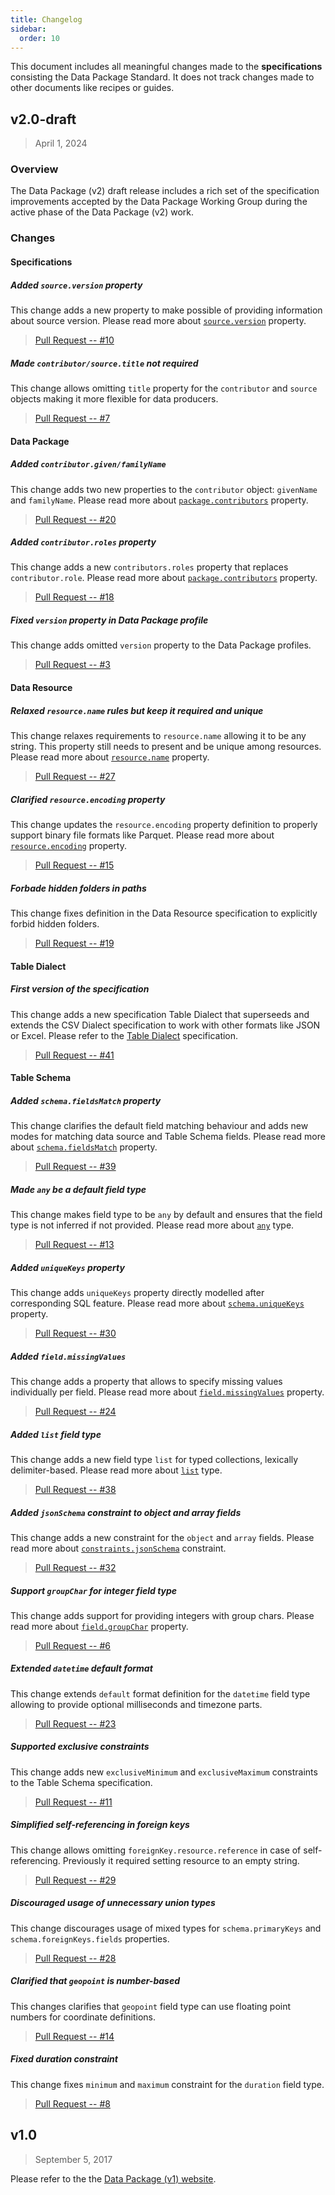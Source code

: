 ```yaml
---
title: Changelog
sidebar:
  order: 10
---
```


This document includes all meaningful changes made to the **specifications** consisting the Data Package Standard. It does not track changes made to other documents like recipes or guides.

## v2.0-draft

> April 1, 2024

### Overview

The Data Package (v2) draft release includes a rich set of the specification improvements accepted by the Data Package Working Group during the active phase of the Data Package (v2) work.

### Changes

#### Specifications

##### Added `source.version` property

This change adds a new property to make possible of providing information about source version. Please read more about [`source.version`](../../specifications/data-package/#sources) property.

> [Pull Request -- #10](https://github.com/frictionlessdata/datapackage/pull/10)

##### Made `contributor/source.title` not required

This change allows omitting `title` property for the `contributor` and `source` objects making it more flexible for data producers.

> [Pull Request -- #7](https://github.com/frictionlessdata/datapackage/pull/7)

#### Data Package

##### Added `contributor.given/familyName`

This change adds two new properties to the `contributor` object: `givenName` and `familyName`. Please read more about [`package.contributors`](../../specifications/data-package/#contributors) property.

> [Pull Request -- #20](https://github.com/frictionlessdata/datapackage/pull/20)

##### Added `contributor.roles` property

This change adds a new `contributors.roles` property that replaces `contributor.role`. Please read more about [`package.contributors`](../../specifications/data-package/#contributors) property.

> [Pull Request -- #18](https://github.com/frictionlessdata/datapackage/pull/18)

##### Fixed `version` property in Data Package profile

This change adds omitted `version` property to the Data Package profiles.

> [Pull Request -- #3](https://github.com/frictionlessdata/datapackage/pull/3)

#### Data Resource

##### Relaxed `resource.name` rules but keep it required and unique

This change relaxes requirements to `resource.name` allowing it to be any string. This property still needs to present and be unique among resources. Please read more about [`resource.name`](../../specifications/data-resource/#name-required) property.

> [Pull Request -- #27](https://github.com/frictionlessdata/datapackage/pull/27)

##### Clarified `resource.encoding` property

This change updates the `resource.encoding` property definition to properly support binary file formats like Parquet. Please read more about [`resource.encoding`](../../specifications/data-resource/#encoding) property.

> [Pull Request -- #15](https://github.com/frictionlessdata/datapackage/pull/15)

##### Forbade hidden folders in paths

This change fixes definition in the Data Resource specification to explicitly forbid hidden folders.

> [Pull Request -- #19](https://github.com/frictionlessdata/datapackage/pull/19)

#### Table Dialect

##### First version of the specification

This change adds a new specification Table Dialect that superseeds and extends the CSV Dialect specification to work with other formats like JSON or Excel. Please refer to the [Table Dialect](../../specifications/table-dialect) specification.

> [Pull Request -- #41](https://github.com/frictionlessdata/datapackage/pull/41)

#### Table Schema

##### Added `schema.fieldsMatch` property

This change clarifies the default field matching behaviour and adds new modes for matching data source and Table Schema fields. Please read more about [`schema.fieldsMatch`](../../specifications/table-schema/#fieldsmatch) property.

> [Pull Request -- #39](https://github.com/frictionlessdata/datapackage/pull/39)

##### Made `any` be a default field type

This change makes field type to be `any` by default and ensures that the field type is not inferred if not provided. Please read more about [`any`](../../specifications/table-schema/#any) type.

> [Pull Request -- #13](https://github.com/frictionlessdata/datapackage/pull/13)

##### Added `uniqueKeys` property

This change adds `uniqueKeys` property directly modelled after corresponding SQL feature. Please read more about [`schema.uniqueKeys`](../../specifications/table-schema/#uniquekeys) property.

> [Pull Request -- #30](https://github.com/frictionlessdata/datapackage/pull/30)

##### Added `field.missingValues`

This change adds a property that allows to specify missing values individually per field. Please read more about [`field.missingValues`](../../specifications/table-schema/#missingvalues) property.

> [Pull Request -- #24](https://github.com/frictionlessdata/datapackage/pull/24)

##### Added `list` field type

This change adds a new field type `list` for typed collections, lexically delimiter-based. Please read more about [`list`](../../specifications/table-schema/#list) type.

> [Pull Request -- #38](https://github.com/frictionlessdata/datapackage/pull/38)

##### Added `jsonSchema` constraint to object and array fields

This change adds a new constraint for the `object` and `array` fields. Please read more about [`constraints.jsonSchema`](../../specifications/table-schema/#jsonschema) constraint.

> [Pull Request -- #32](https://github.com/frictionlessdata/datapackage/pull/32)

##### Support `groupChar` for integer field type

This change adds support for providing integers with group chars. Please read more about [`field.groupChar`](../../specifications/table-schema/#integer) property.

> [Pull Request -- #6](https://github.com/frictionlessdata/datapackage/pull/6)

##### Extended `datetime` default format

This change extends `default` format definition for the `datetime` field type allowing to provide optional milliseconds and timezone parts.

> [Pull Request -- #23](https://github.com/frictionlessdata/datapackage/pull/23)

##### Supported exclusive constraints

This change adds new `exclusiveMinimum` and `exclusiveMaximum` constraints to the Table Schema specification.

> [Pull Request -- #11](https://github.com/frictionlessdata/datapackage/pull/11)

##### Simplified self-referencing in foreign keys

This change allows omitting `foreignKey.resource.reference` in case of self-referencing. Previously it required setting resource to an empty string.

> [Pull Request -- #29](https://github.com/frictionlessdata/datapackage/pull/29)

##### Discouraged usage of unnecessary union types

This change discourages usage of mixed types for `schema.primaryKeys` and `schema.foreignKeys.fields` properties.

> [Pull Request -- #28](https://github.com/frictionlessdata/datapackage/pull/28)

##### Clarified that `geopoint` is number-based

This changes clarifies that `geopoint` field type can use floating point numbers for coordinate definitions.

> [Pull Request -- #14](https://github.com/frictionlessdata/datapackage/pull/14)

##### Fixed duration constraint

This change fixes `minimum` and `maximum` constraint for the `duration` field type.

> [Pull Request -- #8](https://github.com/frictionlessdata/datapackage/pull/8)

## v1.0

> September 5, 2017

Please refer to the the [Data Package (v1) website](https://specs.frictionlessdata.io/).
